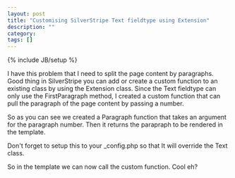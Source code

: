 ```yaml
---
layout: post
title: "Customising SilverStripe Text fieldtype using Extension"
description: ""
category: 
tags: []
---
```

{% include JB/setup %}

I have this problem that I need to split the page content by paragraphs. Good thing in SilverStripe you can add or create a custom function to an existing class by using the Extension class. Since the Text fieldtype can only use the FirstParagraph method, I created a custom function that can pull the paragraph of the page content by passing a number.

<script src="https://gist.github.com/3735394.js"> </script>

So as you can see we created a Paragraph function that takes an argument for the paragraph number. Then it returns the parapraph to be rendered in the template.

Don't forget to setup this to your _config.php so that It will override the Text class.
<script src="https://gist.github.com/3735628.js"> </script>

So in the template we can now call the custom function. Cool eh?
<script src="https://gist.github.com/3735631.js"> </script>